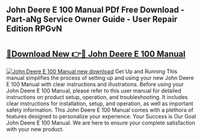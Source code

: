 ## John Deere E 100 Manual PDf Free Download - Part-aNg Service Owner Guide - User Repair Edition RPGvN

# <h2><a href="http://bc86349.oget.top/?id=John+Deere+E+100+Manual">🔗Download New 👉🔴 John Deere E 100 Manual</a></h2>

[![John Deere E 100 Manual new download](https://i.imgur.com/5g1atiW.png)](http://bc86349.oget.top/?id=John+Deere+E+100+Manual)
Get Up and Running This manual simplifies the process of setting up and using your new John Deere E 100 Manual with clear instructions and illustrations. Before using your John Deere E 100 Manual, please refer to this user manual for detailed instructions on product setup, operation, and troubleshooting. It includes clear instructions for installation, setup, and operation, as well as important safety information. This John Deere E 100 Manual comes with a plethora of features designed to personalize your experience. Your Success is Our Goal John Deere E 100 Manual. We are here to ensure your complete satisfaction with your new product.
